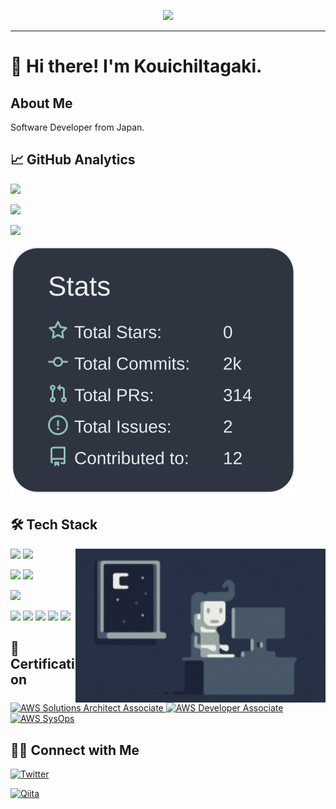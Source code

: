 <div align="center">

![](https://komarev.com/ghpvc/?username=KouichiItagaki&color=blue&style=flat&label=Profile+Views)

</div>

---

# 👋 Hi there! I'm KouichiItagaki.

## About Me

Software Developer from Japan.

## 📈 GitHub Analytics

[![](https://raw.githubusercontent.com/moritamori/KouichiItagaki/master/profile-summary-card-output/dracula/0-profile-details.svg)](https://github.com/vn7n24fzkq/github-profile-summary-cards)

[![](https://raw.githubusercontent.com/KouichiItagaki/KouichiItagaki/master/profile-summary-card-output/nord_dar/1-repos-per-language.svg)](https://github.com/vn7n24fzkq/github-profile-summary-cards)

[![](https://raw.githubusercontent.com/KouichiItagaki/KouichiItagaki/master/profile-summary-card-output/nord_dar/2-most-commit-language.svg)](https://github.com/vn7n24fzkq/github-profile-summary-cards)

[![](https://raw.githubusercontent.com/KouichiItagaki/KouichiItagaki/main/profile-summary-card-output/nord_dark/3-stats.svg)](https://github.com/vn7n24fzkq/github-profile-summary-cards)

## 🛠 Tech Stack

<img alt="Night Coding" src="https://raw.githubusercontent.com/AVS1508/AVS1508/master/assets/Night-Coding.gif" align="right" width="400">

<!-- OS, Infrastructure -->

![](https://img.shields.io/badge/-Linux-333.svg?style=flat&logo=linux)
![](https://img.shields.io/badge/-AWS-333.svg?style=flat&logo=amazon-aws)

<!-- Language -->

![](https://img.shields.io/badge/-Ruby-333.svg?style=flat&logo=ruby)
![](https://img.shields.io/badge/-JavaScript-333.svg?style=flat&logo=javascript)

<!-- Framework, Library -->

![](https://img.shields.io/badge/-Ruby%20on%20Rails-333.svg?style=flat&logo=ruby-on-rails)

<!-- Dev Tool -->

![](https://img.shields.io/badge/-Docker-333.svg?style=flat&logo=docker)
![](https://img.shields.io/badge/-GitHub-333.svg?style=flat&logo=github)
![](https://img.shields.io/badge/-CircleCI-333.svg?style=flat&logo=circleci)
![](https://img.shields.io/badge/-Stripe-333.svg?style=flat&logo=stripe)
![](https://img.shields.io/badge/-VSCode-333.svg?style=flat&logo=visual-studio-code)

## 👑 Certification

</a>
<a href="https://www.youracclaim.com/earner/earned/badge/c7983310-2e54-45a1-9101-3e564a42983a">
<img class="icon-image" height="100" src="https://user-images.githubusercontent.com/58158037/107533438-48ad8d80-6c02-11eb-9b50-7589e676af34.png" alt="AWS Solutions Architect Associate" />
</a>
<a href="https://www.youracclaim.com/earner/earned/badge/c7983310-2e54-45a1-9101-3e564a42983a">
<img class="icon-image" height="100" src="https://user-images.githubusercontent.com/58158037/107533577-6aa71000-6c02-11eb-8de6-0e86c7567b90.png" alt="AWS Developer Associate" />
 </a>
<a href="https://www.youracclaim.com/earner/earned/badge/c7983310-2e54-45a1-9101-3e564a42983a">
<img class="icon-image" height="100" src="https://user-images.githubusercontent.com/58158037/107533698-88747500-6c02-11eb-886a-e52abb337b52.png" alt="AWS SysOps" />
</a>

## 🤝🏻  Connect with Me

<a href="https://twitter.com/KOUICH1039" target="_blank"><img src="https://img.shields.io/badge/Twitter-1DA1F2.svg?&style=for-the-badge&logo=twitter&logoColor=white" alt="Twitter"></a>

<a href="https://qiita.com/Kouichi_Itagaki" target="_blank"><img src="https://img.shields.io/badge/Qiita-55C500.svg?&style=for-the-badge&logo=qiita&logoColor=white" alt="Qiita"></a>
